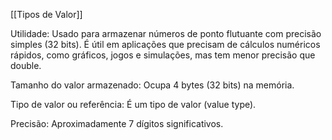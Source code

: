 [[Tipos de Valor]]

Utilidade:
Usado para armazenar números de ponto flutuante com precisão simples (32 bits). É útil em aplicações que precisam de cálculos numéricos rápidos, como gráficos, jogos e simulações, mas tem menor precisão que double.

Tamanho do valor armazenado:
Ocupa 4 bytes (32 bits) na memória.

Tipo de valor ou referência:
É um tipo de valor (value type).

Precisão:
Aproximadamente 7 dígitos significativos.